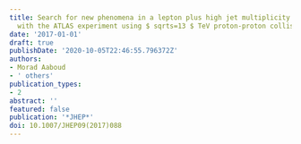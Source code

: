```yaml
---
title: Search for new phenomena in a lepton plus high jet multiplicity final state
  with the ATLAS experiment using $ sqrts=13 $ TeV proton-proton collision data
date: '2017-01-01'
draft: true
publishDate: '2020-10-05T22:46:55.796372Z'
authors:
- Morad Aaboud
- ' others'
publication_types:
- 2
abstract: ''
featured: false
publication: '*JHEP*'
doi: 10.1007/JHEP09(2017)088
---
```


